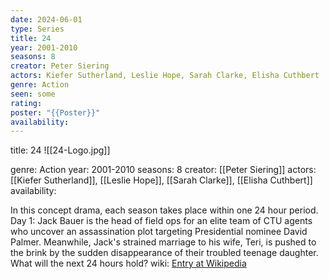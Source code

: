 ```yaml
---
date: 2024-06-01
type: Series
title: 24
year: 2001-2010
seasons: 8
creator: Peter Siering
actors: Kiefer Sutherland, Leslie Hope, Sarah Clarke, Elisha Cuthbert
genre: Action
seen: some
rating: 
poster: "{{Poster}}"
availability:
---
```

title: 24
![[24-Logo.jpg]]

genre: Action
year: 2001-2010
seasons: 8
creator: [[Peter Siering]]
actors: [[Kiefer Sutherland]], [[Leslie Hope]], [[Sarah Clarke]], [[Elisha Cuthbert]]
availability:

In this concept drama, each season takes place within one 24 hour period. Day 1: Jack Bauer is the head of field ops for an elite team of CTU agents who uncover an assassination plot targeting Presidential nominee David Palmer. Meanwhile, Jack's strained marriage to his wife, Teri, is pushed to the brink by the sudden disappearance of their troubled teenage daughter. What will the next 24 hours hold?
wiki: [Entry at Wikipedia](https://en.wikipedia.org/wiki/24_(TV_series))


